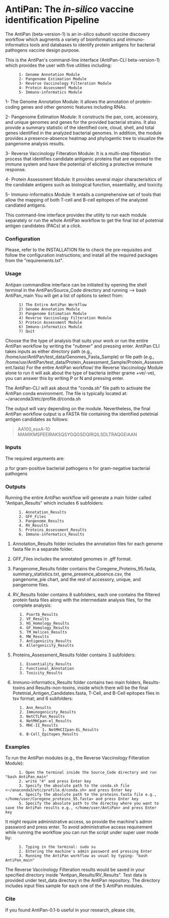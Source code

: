 # AntiPan: The _in-silico_ vaccine identification Pipeline
The AntiPan (beta-version-1) is an in-silico subunit vaccine discovery workflow which augments a variety of bioinformatics and immuno-informatics tools and databases to identify protein antigens for bacterial pathogens vaccine design purpose.

This is the AntiPan's command-line interface (AntiPan-CLI beta-version-1) which provides the user with five utilities including:

          1- Genome Annotation Module
          2- Pangenome Estimation Module
          3- Reverse Vaccinology Filteration Module
          4- Protein Assessment Module
          5- Immuno-informatics Module

1- The Genome Annotation Module: It allows the annotation of protein-coding genes and other genomic features including RNAs. 

2- Pangenome Estimation Module:  It constructs the pan, core, accessory, and unique genomes and genes for the provided bacterial strains. It also provide a summary statistic of the identified core, cloud, shell, and total genes identified in the analyzed bacterial genomes. In addition, the module provides a presence-absence heatmap and phylogentic tree to visualize the pangenome analysis results.

3- Reverse Vaccinology Filteration Module: It is a multi-step filteration process that identifies candidate antigenic proteins that are exposed to the immune system and have the potential of eliciting a protective immune response. 

4- Protein Assessment Module: It provides several major characterisitics of the candidate antigens such as biological function, essentiality, and toxicity. 

5- Immuno-informatics Module: It entails a comprehensive set of tools that allow the mapping of both T-cell and B-cell epitopes of the analyzed candiated antigens.

This command-line interface provides the utility to run each module separately or run the whole AntiPan workflow to get the final list of potetnial antigen candidates (PACs) at a click.

### Configuration ###

Please, refer to the INSTALLATION file to check the pre-requisites and follow the configuration instructions; and install all the required packages from the "requirements.txt".

### Usage ###

Antipan commandline interface can be initiated by opening the shell terminal in the AntiPan/Source_Code directory and running --> bash AntiPan_main
You will get a list of options to select from:

          1) The Entire AntiPan Workflow
          2) Genome Annotation Module
          3) Pangenome Estimation Module
          4) Reverse Vaccinology Filteration Module
          5) Protein Assessment Module
          6) Immuno-informatics Module
          7) Quit 

Choose the the type of analysis that suits your work or run the entire AntiPan workflow by writing the "nubmer" and pressing enter. AntiPan CLI takes inputs as either directory path (e.g., /home/usr/AntiPan/test_data/Genomes_Fasta_Sample) or file path (e.g., /home/usr/AntiPan/test_data/Protein_Assessment_Sample/Protein_Assessment.fasta) For the entire AntiPan workflow/ the Reverse Vaccinology Module alone to run it will ask about the type of bacteria (either grame +ve/-ve), you can answer this by writing P or N and pressing enter. 

The AntiPan-CLI will ask about the "conda.sh" file path to activate the AntiPan conda environment. The file is typically located at: ~/anaconda3/etc/profile.d/conda.sh

The output will vary depending on the module. Nevertheless, the final AntiPan workflow output is a FASTA file containing the identified potetnial antigen candidates as follows:

>AA100_esxA-10
MAMIKMSPEEIRAKSQSYGQGSDQIRQILSDLTRAQGEIAAN

### Inputs ###

The required arguments are:

p for gram-positive bacterial pathogens
n for gram-negative bacterial pathogens

### Outputs ###

Running the entire AntiPan workflow will generate a main folder called "Antipan_Results" which includes 6 subfolders:
          
          1. Annotation_Results
          2. GFF_Files
          3. Pangenome_Results
          4. RV_Results
          5. Proteins_Assessment_Results
          6. Immuno-informatics_Results
          
1. Annotation_Results folder includes the annotation files for each genome fasta file in a separate folder.
2. GFF_Files includes the annotated genomes in .gff format.
3. Pangenome_Results folder contains the Coregene_Proteins_95.fasta, summary_statistics.txt, gene_presence_absence.csv, the pangenome_pie chart, and the rest of accessory, unique, and pangenome files.
4. RV_Results folder contains 8 subfolders, each one contains the filtered protein fasta files along with the intermediate analysis files, for the complete analysis:
         
          1. Psortb_Results
          2. VF_Results
          3. HS_Homology_Results
          4. GF_Homology_Results
          5. TM_Helices_Results
          6. MW_Results
          7. Antigenicity_Results
          8. Allergenicity_Results
5. Proteins_Assessment_Results folder contains 3 subfolders:
          
          1. Essentiality_Results
          2. Functional_Annotation
          3. Toxicity_Results
6. Immuno-informatics_Results folder contains two main folders, Results-toxins and Results-non-toxins, inside which there will be the final Potetnial_Antigen_Candidates.fasta, T-Cell, and B-Cell epitopes files in tsv format; and 6 subfolders:
          
          1. Ann_Results
          2. Immunogenicity_Results
          3. NetCTLPan_Results
          4. NetMHCpan-el_Results
          5. MHC-II_Results
                    1. NetMHCIIpan-EL_Results
          6. B-Cell_Epitopes_Results
          
### Examples ###

To run the AntiPan modules (e.g., the Reverse Vaccinology Filteration Module):
          
          1. Open the terminal inside the Source_Code directory and run "bash AntiPan_main"
          2. write "4" and press Enter key
          3. Specify the absolute path to the conda.sh file <~/anaconda3/etc/profile.d/conda.sh> and press Enter key
          4. Specify the absolute path to the proteins.fasta file e.g., </home/user/Coregene_proteins_95.fasta> and press Enter key
          5. Specify the absolute path to the directoy where you want to save the AntiPan results e.g., </home/user/AntiPan> and press Enter key

It might require administrative access, so provide the machine's admin password and press enter. To avoid administrative access requirement while running the workflow you can run the script under super user mode by: 

          1. Typing in the terminal: sudo su
          2. Entering the machine's admin password and pressing Enter
          3. Running the AntiPan workflow as usual by typing: "bash AntiPan_main"
The Reverse Vaccinology Filteration results would be saved in your specified directory inside "Antipan_Results/RV_Results". 
Test data is provided under test_data directory in the AntiPan repository. The directory includes input files sample for each one of the 5 AntiPan modules.

### Cite ###
If you found AntiPan-0.1-b useful in your research, please cite,
